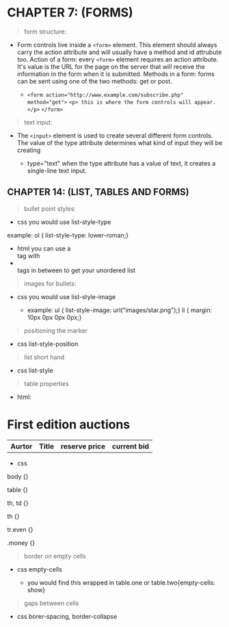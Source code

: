 # CHAPTER 7: (FORMS)

> form structure:

  * Form controls live inside a `<form>` element. This element should always carry the action attribute and will usually have a method and id attrubute too. Action of a form: every `<form>` element requires an action attribute. It's value is the URL for the page on the server that will receive the information in the form when it is submitted. Methods in a form: forms can be sent using one of the two methods: get or post.

    * `<form action="http://www.example.com/subscribe.php" method="get">`
          `<p> this is where the form controls will appear.</p>`
      `</form>`   

> text input:

  * The `<input>` element is used to create several different form controls. The value of the type attribute determines what kind of input they will be  creating

    * type="text" when the type attribute has a value of text, it creates a single-line text input. 

## CHAPTER 14: (LIST, TABLES AND FORMS)

> bullet point styles:

  * css you would use list-style-type

  example: ol {
  list-style-type: lower-roman;}

  * html you can use a <ul></ul> tag with <li></li> tags in between to get your unordered list

> images for bullets:

  * css you would use list-style-image

    * example:
    ul {
      list-style-image: url("images/star.png");}
    li {
      margin: 10px 0px 0px 0px;}
    
> positioning the marker

  * css list-style-position

> list short hand

 * css list-style

> table properties

  * html: 

  <h1>First edition auctions</h1>
   <table>
    <tr>
      <th>Aurtor</th>
      <th>Title</th>
      <th class="money">reserve price</th>
      <th class="money">current bid</th>
    </tr>
  </table>

  * css

  body {}
  
  table {}

  th, td {}

  th {}

  tr.even {}

  .money {}


> border on empty cells

  * css empty-cells

    * you would find this wrapped in table.one or table.two{empty-cells: show}


> gaps between cells

  * css borer-spacing, border-collapse
